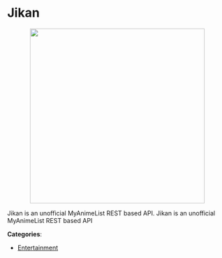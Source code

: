# Jikan
<p align="center">
    <img width="400" src="https://raw.githubusercontent.com/apis-list/apis-list/apis/jikan/logo_256x256.png" />
</p>

Jikan is an unofficial MyAnimeList REST based API. Jikan is an unofficial MyAnimeList REST based API



**Categories**:

- [Entertainment](https://github.com/apis-list/apis-list#entertainment)



